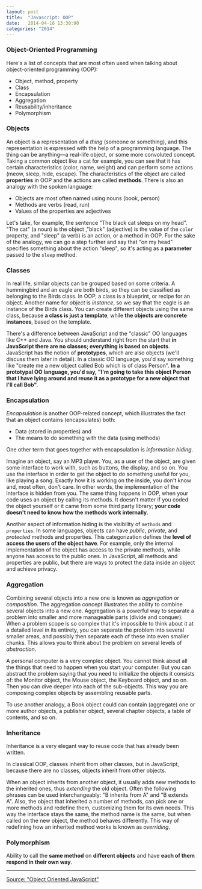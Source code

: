 ```yaml
---
layout: post
title:  "Javascript: OOP"
date:   2014-04-16 13:30:00
categories: "2014"
---
```


### Object-Oriented Programming ###

Here's a list of concepts that are most often used when talking about object-oriented programming (OOP):

* Object, method, property
* Class
* Encapsulation
* Aggregation
* Reusability/inheritance
* Polymorphism

### Objects ###

An object is a representation of a *thing* (someone or something), and this representation is expressed with the help of a programming language. The thing can be anything—a real-life object, or some more convoluted concept. Taking a common object like a cat for example, you can see that it has certain characteristics (color, name, weight) and can perform some actions (meow, sleep, hide, escape). The characteristics of the object are called **properties** in OOP and the actions are called **methods**.
There is also an analogy with the spoken language:

* Objects are most often named using nouns (book, person)
* Methods are verbs (read, run)
* Values of the properties are adjectives

Let's take, for example, the sentence "The black cat sleeps on my head". "The cat"
(a noun) is the object ,"black" (adjective) is the value of the `color` property, and "sleep" (a verb) is an action, or a method in OOP. For the sake of the analogy, we can go a step further and say that "on my head" specifies something about the action "sleep", so it's acting as a **parameter** passed to the `sleep` method.

### Classes ###

In real life, similar objects can be grouped based on some criteria. A hummingbird and an eagle are both birds, so they can be classified as belonging to the Birds class. In OOP, a class is a blueprint, or recipe for an object. Another name for *object* is *instance*, so we say that the eagle is an instance of the Birds class. You can create different objects using the same class, because **a class is just a template**, while **the objects are concrete instances**, based on the template.

There's a difference between JavaScript and the "classic" OO languages like C++ and Java. You should understand right from the start that **in JavaScript there are no classes; everything is based on objects**. JavaScript has the notion of **prototypes**, which are also objects (we'll discuss them later in detail). In a classic OO language, you'd say something like "create me a new object called Bob which is of class Person". **In a prototypal OO language, you'd say, "I'm going to take this object Person that I have lying around and reuse it as a prototype for a new object that I'll call Bob".**

### Encapsulation ###

*Encapsulation* is another OOP-related concept, which illustrates the fact that an object contains (encapsulates) both:

* Data (stored in properties) and
* The means to do something with the data (using methods)

One other term that goes together with encapsulation is *information hiding*.

Imagine an object, say an MP3 player. You, as a user of the object, are given some interface to work with, such as buttons, the display, and so on. You use the interface in order to get the object to do something useful for you, like playing a song. Exactly how it is working on the inside, you don't know and, most often, don't care. In other words, the implementation of the interface is hidden from you. The same thing happens in OOP, when your code uses an object by calling its methods. It doesn't matter if you coded the object yourself or it came from some third party library; **your code doesn't need to know how the methods work internally**.

Another aspect of information hiding is the visibility of `methods` and `properties`. In some languages, objects can have *public*, *private*, and *protected* methods and properties. This categorization defines the **level of access the users of the object have**. For example, only the internal implementation of the object has access to the private methods, while anyone has access to the public ones. In JavaScript, all methods and properties are public, but there are ways to protect the data inside an object and achieve privacy.

### Aggregation ###

Combining several objects into a new one is known as *aggregation* or *composition*. The aggregation concept illustrates the ability to combine several objects into a new one. Aggregation is a powerful way to separate a problem into smaller and more manageable parts (divide and conquer). When a problem scope is so complex that it's impossible to think about it at a detailed level in its entirety, you can separate the problem into several smaller areas, and possibly then separate each of these into even smaller chunks. This allows you to think about the problem on several levels of *abstraction*.

A personal computer is a very complex object. You cannot think about all the things that need to happen when you start your computer. But you can abstract the problem saying that you need to initialize the objects it consists of: the Monitor object, the Mouse object, the Keyboard object, and so on. Then you can dive deeper into each of the sub-objects. This way you are composing complex objects by assembling reusable parts.

To use another analogy, a Book object could can contain (aggregate) one or more author objects, a publisher object, several chapter objects, a table of contents, and
so on.

### Inheritance ###

Inheritance is a very elegant way to reuse code that has already been written.

In classical OOP, classes inherit from other classes, but in JavaScript, because there are no classes, objects inherit from other objects.

When an object inherits from another object, it usually adds new methods to the inherited ones, thus *extending* the old object. Often the following phrases can be used interchangeably: "B inherits from A" and "B extends A". Also, the object that inherited a number of methods, can pick one or more methods and redefine them, customizing them for its own needs. This way the interface stays the same, the method name is the same, but when called on the new object, the method behaves differently. This way of redefining how an inherited method works is known as *overriding*.

### Polymorphism ###

Ability to call the **same method** on **different objects** and have **each of them respond in their own way**.

---

[Source: "Object Oriented JavaScript"](http://www.amazon.com/Object-Oriented-JavaScript-Stoyan-Stefanov-ebook/dp/B0057UNEJC/)